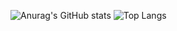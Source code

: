 ![Anurag's GitHub stats](https://github-readme-stats.vercel.app/api?username=IckyTheBiggy)
![Top Langs](https://github-readme-stats.vercel.app/api/top-langs/?username=IckyTheBiggy&hide=html,shell,shaderlab,roff,scheme,css,scss,lua,nix,javascript,hlsl,glsl)
